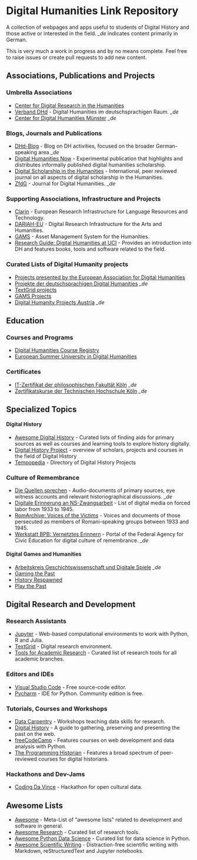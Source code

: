 # Digital Humanities Link Repository

A collection of webpages and apps useful to students of Digital History and those active or interested in the field. *_de* indicates content primarily in German.

This is very much a work in progress and by no means complete. Feel free to raise issues or create pull requests to add new content.

## Associations, Publications and Projects
### Umbrella Associations
- [Center for Digital Research in the Humanities](https://cdrh.unl.edu/)
- [Verband DHd](https://dig-hum.de/) - Digital Humanities im deutschsprachigen Raum. *_de*
- [Center for Digital Humanities Münster](https://www.uni-muenster.de/CDH/) *_de*

### Blogs, Journals and Publications
- [DHd-Blog](https://dhd-blog.org/) - Blog on DH activities, focused on the broader German-speaking area *_de*
- [Digital Humanities Now](https://digitalhumanitiesnow.org/) - Experimental publication that highlights and distributes informally published digital humanities scholarship.
- [Digital Scholarship in the Humanities](https://academic.oup.com/dsh) - International, peer reviewed journal on all aspects of digital scholarship in the Humanities.
- [ZfdG](https://zfdg.de/) - Journal for Digital Humanities. *_de*

### Supporting Associations, Infrastructure and Projects
- [Clarin](https://www.clarin.eu/) - European Research Infrastructure for Language Resources and Technology.
- [DARIAH-EU](https://dariah.eu/) - Digital Research Infrastructure for the Arts and Humanities.
- [GAMS](http://gams.uni-graz.at/archive/objects/context:gams/methods/sdef:Context/get?locale=de) - Asset Management System for the Humanities.
- [Research Guide: Digital Humanities at UCI](https://guides.lib.uci.edu/digital_humanities) - Provides an introduction into DH and features books, tools and software related to the field.

### Curated Lists of Digital Humanity projects
- [Projects presented by the European Association for Digital Humanities](https://eadh.org/projects)
- [Projekte der deutschsprachigen Digital Humanities](https://dig-hum.de/forschung/projekte) *_de*
- [TextGrid projects](https://www.textgrid.de/en/web/guest/kooperationsprojekte)
- [GAMS Projects](http://gams.uni-graz.at/context:gams.projekte)
- [Digital Humanity Projects Austria](https://digital-humanities.at/de/dha/projects) *_de*

## Education

### Courses and Programs

- [Digital Humanities Course Registry](https://dhcr.clarin-dariah.eu/)
- [European Summer University in Digital Humanities](https://esu.fdhl.info/)

### Certificates
- [IT-Zertifikat der philosophischen Fakultät Köln](https://dh.phil-fak.uni-koeln.de/it-zertifikat-der-philosophischen-fakultaet) *_de*
- [Zertifikatskurse der Technischen Hochschule Köln](https://www.th-koeln.de/weiterbildung/zertifikatskurse_5882.php) *_de*

## Specialized Topics
#### Digital History
- [Awesome Digital History](https://github.com/maehr/awesome-digital-history) - Curated lists of finding aids for primary sources as well as courses and learning tools to explore history digitally.
- [Digital History Project](http://digitalhistory.unl.edu/) - overview of scholars, projects and courses in the field of Digital History
- [Tempopedia](https://tempopedia.org/) - Directory of Digital History Projects

### Culture of Remembrance
- [Die Quellen sprechen](https://die-quellen-sprechen.de/) - Audio-documents of primary sources, eye witness accounts and relevant historiographical discussions. *_de*
- [Digitale Erinnerung an NS-Zwangsarbeit](https://www.ns-zwangsarbeit.de/recherche/digitale-erinnerung/) - List of digital media on forced labor from 1933 to 1945.
- [RomArchive: Voices of the Victims](https://www.romarchive.eu/en/voices-of-the-victims/) - Voices and documents of those persecuted as members of Romani-speaking groups between 1933 and 1945.
- [Werkstatt BPB: Vernetztes Erinnern](https://www.bpb.de/lernen/digitale-bildung/werkstatt/205403/vernetztes-erinnern) - Portal of the Federal Agency for Civic Education for digital culture of remembrance. *_de*

#### Digital Games and Humanities
- [Arbeitskreis Geschichtswissenschaft und Digitale Spiele](https://gespielt.hypotheses.org/) *_de*
- [Gaming the Past](https://gamingthepast.net/)
- [History Respawned](https://www.historyrespawned.com/)
- [Play the Past](http://www.playthepast.org/)

## Digital Research and Development

### Research Assistants
- [Jupyter](https://jupyter.org/) - Web-based computational environments to work with Python, R and Julia.
- [TextGrid](https://www.textgrid.de/en/web/guest) - Digital research environment.
- [Tools for Academic Research](http://tools.kausalflow.com) - Curated list of research tools for all academic branches.

### Editors and IDEs
- [Visual Studio Code](https://code.visualstudio.com/) - Free source-code editor.
- [Pycharm](https://code.visualstudio.com/) - IDE for Python. Community edition is free.

### Tutorials, Courses and Workshops
- [Data Carpentry](https://datacarpentry.org/) - Workshops teaching data skills for research.
- [Digital History](https://chnm.gmu.edu/digitalhistory/) - A guide to gathering, preserving and presenting the past on the web.
- [freeCodeCamp](https://www.freecodecamp.org/) - Features courses on web development and data analysis with Python.
- [The Programming Historian](https://programminghistorian.org/) - Features a broad spectrum of peer-reviewed courses for digital historians.

### Hackathons and Dev-Jams
- [Coding Da Vince](https://codingdavinci.de/en) - Hackathon for open cultural data.

## Awesome Lists
- [Awesome](https://github.com/sindresorhus/awesome) - Meta-List of "awesome lists" related to development and software in general.
- [Awesome Research](https://github.com/emptymalei/awesome-research) - Curated list of research tools.
- [Awesome Python Data Science](https://github.com/krzjoa/awesome-python-data-science#readme) - Curated list for data science in Python.
- [Awesome Scientific Writing](https://github.com/writing-resources/awesome-scientific-writing) - Distraction-free scientific writing with Markdown, reStructuredText and Jupyter notebooks.